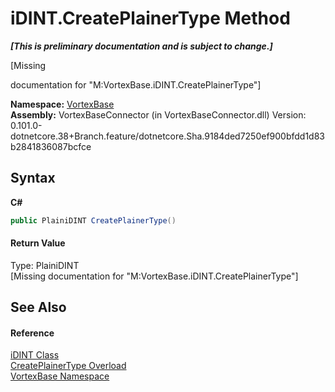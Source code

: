 # iDINT.CreatePlainerType Method 
 _**\[This is preliminary documentation and is subject to change.\]**_

\[Missing <summary> documentation for "M:VortexBase.iDINT.CreatePlainerType"\]

**Namespace:**&nbsp;<a href="N_VortexBase.md">VortexBase</a><br />**Assembly:**&nbsp;VortexBaseConnector (in VortexBaseConnector.dll) Version: 0.101.0-dotnetcore.38+Branch.feature/dotnetcore.Sha.9184ded7250ef900bfdd1d83b2841836087bcfce

## Syntax

**C#**<br />
``` C#
public PlainiDINT CreatePlainerType()
```


#### Return Value
Type: PlainiDINT<br />\[Missing <returns> documentation for "M:VortexBase.iDINT.CreatePlainerType"\]

## See Also


#### Reference
<a href="T_VortexBase_iDINT.md">iDINT Class</a><br /><a href="Overload_VortexBase_iDINT_CreatePlainerType.md">CreatePlainerType Overload</a><br /><a href="N_VortexBase.md">VortexBase Namespace</a><br />